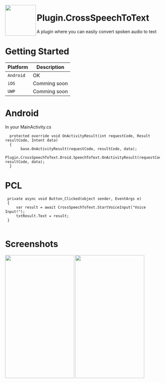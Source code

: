 <img align="left" src="https://i.imgur.com/bep823D.png" width="100" height="100"> <h1 style="margin-left:50px">Plugin.CrossSpeechToText</h1>



A plugin where you can easily convert spoken audio to text


# Getting Started

| Platform | Description |
| --- | --- |
| `Android` | OK |
| `iOS` | Comming soon |
| `UWP` | Comming soon |

# Android

In your MainActivity.cs
```
  protected override void OnActivityResult(int requestCode, Result resultCode, Intent data)
  {
       base.OnActivityResult(requestCode, resultCode, data);
       Plugin.CrossSpeechToText.Droid.SpeechToText.OnActivityResult(requestCode, resultCode, data);
  }
```

# PCL

```
 private async void Button_Clicked(object sender, EventArgs e)
 {
     var result = await CrossSpeechToText.StartVoiceInput("Voice Input!");
     txtResult.Text = result;
 }
 
```
# Screenshots
<img align="left" src="https://i.imgur.com/rZJSPzd.png" width="225" height="400">
<img align="left" src="https://i.imgur.com/Jk2fDPs.png" width="225" height="400">

